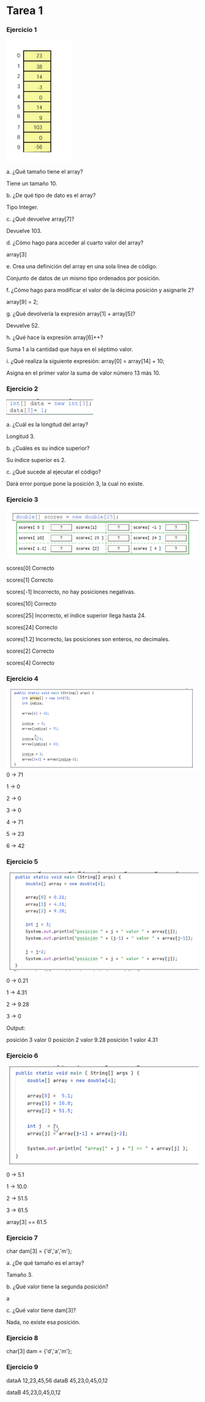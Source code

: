 # Tarea 1
### Ejercicio 1

![img.png](img.png)

a. ¿Qué tamaño tiene el array?

Tiene un tamaño 10.

b. ¿De qué tipo de dato es el array?

Tipo Integer.

c. ¿Qué devuelve array[7]?

Devuelve 103.

d. ¿Cómo hago para acceder al cuarto valor del array?

array[3]

e. Crea una definición del array en una sola línea de código.

Conjunto de datos de un mismo tipo ordenados por posición.

f. ¿Cómo hago para modificar el valor de la décima posición y
asignarle 2?

array[9] = 2;

g. ¿Qué devolvería la expresión array[1] + array[5]?

Devuelve 52.

h. ¿Qué hace la expresión array[6]++?

Suma 1 a la cantidad que haya en el séptimo valor.

i. ¿Qué realiza la siguiente expresión: array[0] = array[14] + 10;

Asigna en el primer valor la suma de valor número 13 más 10.

### Ejercicio 2

![img_1.png](img_1.png)

a. ¿Cuál es la longitud del array?

Longitud 3.

b. ¿Cuáles es su índice superior?

Su índice superior es 2.

c. ¿Qué sucede al ejecutar el código?

Dará error porque pone la posición 3, la cual no existe.

### Ejercicio 3

![img_2.png](img_2.png)

scores[0] Correcto

scores[1] Correcto

scores[-1] Incorrecto, no hay posiciones negativas.

scores[10] Correcto

scores[25] Incorrecto, el índice superior llega hasta 24.

scores[24] Correcto

scores[1.2] Incorrecto, las posiciones son enteros, no decimales.

scores[2] Correcto

scores[4] Correcto

### Ejercicio 4

![img_3.png](img_3.png)
0 -> 71

1 -> 0

2 -> 0

3 -> 0

4 -> 71

5 -> 23

6 -> 42

### Ejercicio 5

![img_4.png](img_4.png)

0 -> 0.21

1 -> 4.31

2 -> 9.28

3 -> 0

Output:

posición 3 valor 0
posición 2 valor 9.28
posición 1 valor 4.31

### Ejercicio 6

![img_5.png](img_5.png)

0 -> 5.1

1 -> 10.0

2 -> 51.5

3 -> 61.5

array[3] == 61.5

### Ejercicio 7

char dam[3] = {'d','a','m'};

a. ¿De qué tamaño es el array?

Tamaño 3.

b. ¿Qué valor tiene la segunda posición?

a

c. ¿Qué valor tiene dam[3]?

Nada, no existe esa posición.

### Ejercicio 8

char[3] dam = {'d','a','m'};

### Ejercicio 9

dataA 12,23,45,56
dataB 45,23,0,45,0,12

dataB 45,23,0,45,0,12